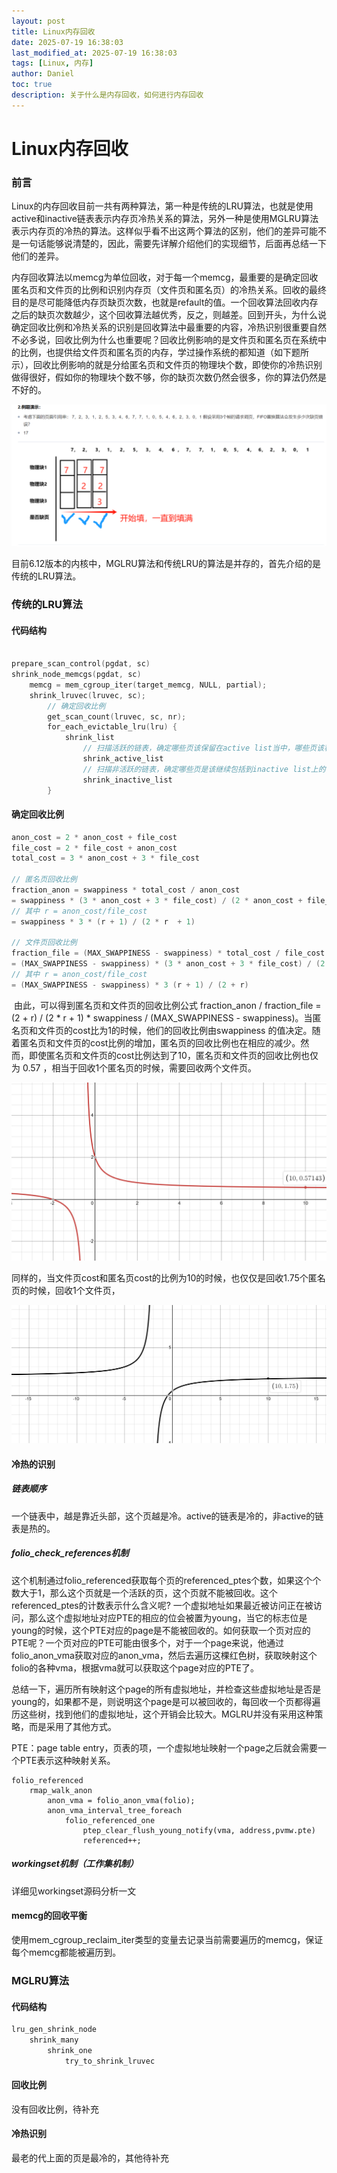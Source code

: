 ```yaml
---
layout: post
title: Linux内存回收
date: 2025-07-19 16:38:03 
last_modified_at: 2025-07-19 16:38:03 
tags: [Linux, 内存]
author: Daniel
toc: true
description: 关于什么是内存回收，如何进行内存回收
---
```

# Linux内存回收

### 前言

​		Linux的内存回收目前一共有两种算法，第一种是传统的LRU算法，也就是使用active和inactive链表表示内存页冷热关系的算法，另外一种是使用MGLRU算法表示内存页的冷热的算法。这样似乎看不出这两个算法的区别，他们的差异可能不是一句话能够说清楚的，因此，需要先详解介绍他们的实现细节，后面再总结一下他们的差异。

​		内存回收算法以memcg为单位回收，对于每一个memcg，最重要的是确定回收匿名页和文件页的比例和识别内存页（文件页和匿名页）的冷热关系。回收的最终目的是尽可能降低内存页缺页次数，也就是refault的值。一个回收算法回收内存之后的缺页次数越少，这个回收算法越优秀，反之，则越差。回到开头，为什么说确定回收比例和冷热关系的识别是回收算法中最重要的内容，冷热识别很重要自然不必多说，回收比例为什么也重要呢？回收比例影响的是文件页和匿名页在系统中的比例，也提供给文件页和匿名页的内存，学过操作系统的都知道（如下题所示），回收比例影响的就是分给匿名页和文件页的物理块个数，即使你的冷热识别做得很好，假如你的物理块个数不够，你的缺页次数仍然会很多，你的算法仍然是不好的。

![image-20250720222919349](https://raw.githubusercontent.com/JJcodo/Pictures/main/image-20250720222919349.png)

​		目前6.12版本的内核中，MGLRU算法和传统LRU的算法是并存的，首先介绍的是传统的LRU算法。

### 传统的LRU算法

#### 代码结构

```c

prepare_scan_control(pgdat, sc)
shrink_node_memcgs(pgdat, sc)
	memcg = mem_cgroup_iter(target_memcg, NULL, partial);
	shrink_lruvec(lruvec, sc);
		// 确定回收比例
		get_scan_count(lruvec, sc, nr);
		for_each_evictable_lru(lru) {
			shrink_list
				// 扫描活跃的链表，确定哪些页该保留在active list当中，哪些页该移动到inactive list上
				shrink_active_list
				// 扫描非活跃的链表，确定哪些页是该继续包括到inactive list上的，哪些页是应该被回收的。
				shrink_inactive_list
		}
```

#### 确定回收比例

```c
anon_cost = 2 * anon_cost + file_cost
file_cost = 2 * file_cost + anon_cost 
total_cost = 3 * anon_cost + 3 * file_cost

// 匿名页回收比例
fraction_anon = swappiness * total_cost / anon_cost
= swappiness * (3 * anon_cost + 3 * file_cost) / (2 * anon_cost + file_cost)
// 其中 r = anon_cost/file_cost
= swappiness * 3 * (r + 1) / (2 * r  + 1)

// 文件页回收比例 
fraction_file = (MAX_SWAPPINESS - swappiness) * total_cost / file_cost
= (MAX_SWAPPINESS - swappiness) * (3 * anon_cost + 3 * file_cost) / (2 * file_cost + anon_cost)
// 其中 r = anon_cost/file_cost
= (MAX_SWAPPINESS - swappiness) * 3 (r + 1) / (2 + r)
```

​		由此，可以得到匿名页和文件页的回收比例公式 fraction_anon / fraction_file = (2 + r) / (2 * r  + 1) * swappiness / (MAX_SWAPPINESS - swappiness)。当匿名页和文件页的cost比为1的时候，他们的回收比例由swappiness 的值决定。随着匿名页和文件页的cost比例的增加，匿名页的回收比例也在相应的减少。然而，即使匿名页和文件页的cost比例达到了10，匿名页和文件页的回收比例也仅为 0.57 ，相当于回收1个匿名页的时候，需要回收两个文件页。

![image-20250720232642346](https://raw.githubusercontent.com/JJcodo/Pictures/main/image-20250720232642346.png)

同样的，当文件页cost和匿名页cost的比例为10的时候，也仅仅是回收1.75个匿名页的时候，回收1个文件页，

![image-20250720233912153](https://raw.githubusercontent.com/JJcodo/Pictures/main/image-20250720233912153.png)

#### 冷热的识别

##### 链表顺序

​		一个链表中，越是靠近头部，这个页越是冷。active的链表是冷的，非active的链表是热的。

##### folio_check_references机制

​		这个机制通过folio_referenced获取每个页的referenced_ptes个数，如果这个个数大于1，那么这个页就是一个活跃的页，这个页就不能被回收。这个referenced_ptes的计数表示什么含义呢? 一个虚拟地址如果最近被访问正在被访问，那么这个虚拟地址对应PTE的相应的位会被置为young，当它的标志位是young的时候，这个PTE对应的page是不能被回收的。如何获取一个页对应的PTE呢？一个页对应的PTE可能由很多个，对于一个page来说，他通过folio_anon_vma获取对应的anon_vma，然后去遍历这棵红色树，获取映射这个folio的各种vma，根据vma就可以获取这个page对应的PTE了。

​		总结一下，遍历所有映射这个page的所有虚拟地址，并检查这些虚拟地址是否是young的，如果都不是，则说明这个page是可以被回收的，每回收一个页都得遍历这些树，找到他们的虚拟地址，这个开销会比较大。MGLRU并没有采用这种策略，而是采用了其他方式。

PTE：page table entry，页表的项，一个虚拟地址映射一个page之后就会需要一个PTE表示这种映射关系。

```
folio_referenced
	rmap_walk_anon
    	anon_vma = folio_anon_vma(folio);
    	anon_vma_interval_tree_foreach
    		folio_referenced_one
    			ptep_clear_flush_young_notify(vma, address,pvmw.pte)
    			referenced++;
```

##### workingset机制（工作集机制）

详细见workingset源码分析一文

#### memcg的回收平衡

​		使用mem_cgroup_reclaim_iter类型的变量去记录当前需要遍历的memcg，保证每个memcg都能被遍历到。

### MGLRU算法

#### 代码结构

```c
lru_gen_shrink_node
    shrink_many
    	shrink_one
    		try_to_shrink_lruvec
```



#### 回收比例

没有回收比例，待补充

#### 冷热识别

最老的代上面的页是最冷的，其他待补充
